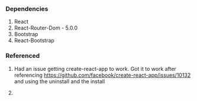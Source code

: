 ### Dependencies
1.  React
2.  React-Router-Dom - 5.0.0
3.  Bootstrap
4.  React-Bootstrap


###  Referenced
1.  Had an issue getting create-react-app to work.  Got it to work after referencing https://github.com/facebook/create-react-app/issues/10132 and using the uninstall and the install

2.  
